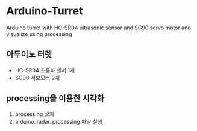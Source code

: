 # Arduino-Turret
Arduino turret with HC-SR04 ultrasonic sensor and SG90 servo motor and visualize using processing

## 아두이노 터렛
- HC-SR04 초음파 센서 1개
- SG90 서보모터 2개

## processing을 이용한 시각화
1. processing 설치
2. arduino_radar_processing 파일 실행
